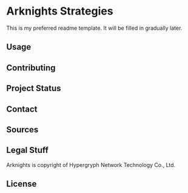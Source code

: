 # Arknights Strategies

This is my preferred readme template. It will be filled in gradually later.

## Usage

## Contributing

## Project Status

## Contact

## Sources

## Legal Stuff

Arknights is copyright of Hypergryph Network Technology Co., Ltd.

## License 